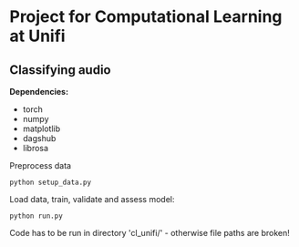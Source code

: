 # Project for Computational Learning at Unifi
## Classifying audio

**Dependencies:**
* torch
* numpy
* matplotlib
* dagshub
* librosa

Preprocess data
```
python setup_data.py
```

Load data, train, validate and assess model:
```
python run.py
```

Code has to be run in directory 'cl_unifi/' - otherwise file paths are broken!